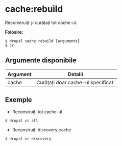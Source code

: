 # cache:rebuild
Reconstruiți și curățați tot cache-ul.

**Folosire:**
```
$ drupal cache:rebuild [arguments] 
$ cr  
```

## Argumente disponibile
Argument | Detalii
---------|-------------
cache | Curățați doar cache-ul specificat.

## Exemple
* Reconstruiți tot cache-ul
```
$ drupal cr all
```
* Reconstruiți discovery cache
```
$ drupal cr discovery
```
